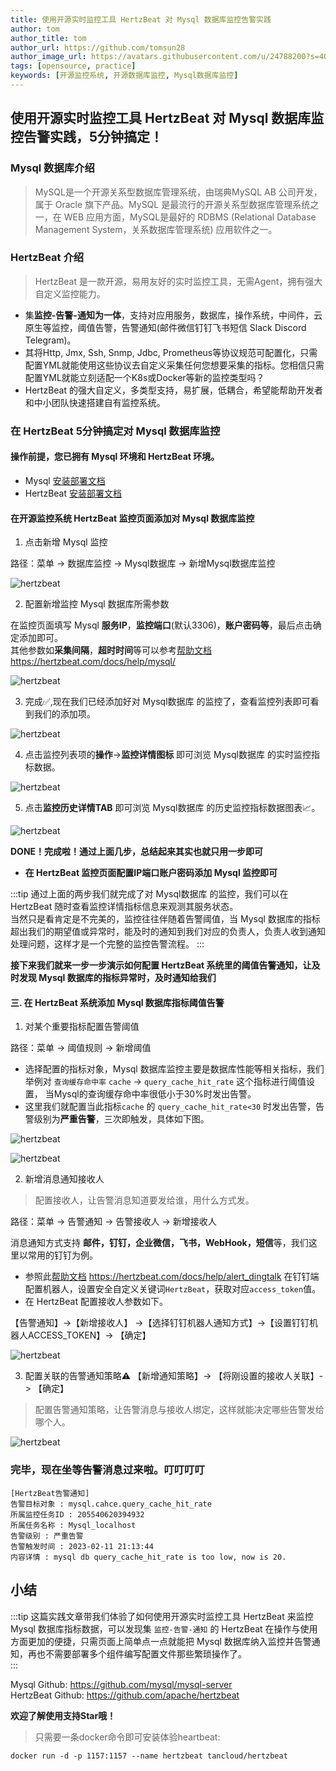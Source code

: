 ```yaml
---
title: 使用开源实时监控工具 HertzBeat 对 Mysql 数据库监控告警实践    
author: tom  
author_title: tom   
author_url: https://github.com/tomsun28  
author_image_url: https://avatars.githubusercontent.com/u/24788200?s=400&v=4  
tags: [opensource, practice]
keywords: [开源监控系统, 开源数据库监控, Mysql数据库监控]
---
```


## 使用开源实时监控工具 HertzBeat 对 Mysql 数据库监控告警实践，5分钟搞定！

### Mysql 数据库介绍    

> MySQL是一个开源关系型数据库管理系统，由瑞典MySQL AB 公司开发，属于 Oracle 旗下产品。MySQL 是最流行的开源关系型数据库管理系统之一，在 WEB 应用方面，MySQL是最好的 RDBMS (Relational Database Management System，关系数据库管理系统) 应用软件之一。


### HertzBeat 介绍  

> HertzBeat 是一款开源，易用友好的实时监控工具，无需Agent，拥有强大自定义监控能力。    

- 集**监控-告警-通知为一体**，支持对应用服务，数据库，操作系统，中间件，云原生等监控，阈值告警，告警通知(邮件微信钉钉飞书短信 Slack Discord Telegram)。    
- 其将Http, Jmx, Ssh, Snmp, Jdbc, Prometheus等协议规范可配置化，只需配置YML就能使用这些协议去自定义采集任何您想要采集的指标。您相信只需配置YML就能立刻适配一个K8s或Docker等新的监控类型吗？   
- HertzBeat 的强大自定义，多类型支持，易扩展，低耦合，希望能帮助开发者和中小团队快速搭建自有监控系统。  

### 在 HertzBeat 5分钟搞定对 Mysql 数据库监控   

#### 操作前提，您已拥有 Mysql 环境和 HertzBeat 环境。  

- Mysql [安装部署文档](https://www.runoob.com/mysql/mysql-install.html)     
- HertzBeat [安装部署文档](https://hertzbeat.com/docs/start/docker-deploy)

#### 在开源监控系统 HertzBeat 监控页面添加对 Mysql 数据库监控   

1. 点击新增 Mysql 监控  

路径：菜单 -> 数据库监控 -> Mysql数据库 -> 新增Mysql数据库监控  

![hertzbeat](/img/blog/monitor-mysql-1.png)

2. 配置新增监控 Mysql 数据库所需参数   

在监控页面填写 Mysql **服务IP**，**监控端口**(默认3306)，**账户密码等**，最后点击确定添加即可。   
其他参数如**采集间隔**，**超时时间**等可以参考[帮助文档](https://hertzbeat.com/docs/help/mysql/) https://hertzbeat.com/docs/help/mysql/   

![hertzbeat](/img/blog/monitor-mysql-2.png)    

3. 完成✅,现在我们已经添加好对 Mysql数据库 的监控了，查看监控列表即可看到我们的添加项。  

![hertzbeat](/img/blog/monitor-mysql-1.png)  

4. 点击监控列表项的**操作**->**监控详情图标** 即可浏览 Mysql数据库 的实时监控指标数据。  

![hertzbeat](/img/blog/monitor-mysql-3.png)  

5. 点击**监控历史详情TAB** 即可浏览 Mysql数据库 的历史监控指标数据图表📈。  

![hertzbeat](/img/blog/monitor-mysql-4.png)

**DONE！完成啦！通过上面几步，总结起来其实也就只用一步即可**
- **在 HertzBeat 监控页面配置IP端口账户密码添加 Mysql 监控即可**         

:::tip
通过上面的两步我们就完成了对 Mysql数据库 的监控，我们可以在 HertzBeat 随时查看监控详情指标信息来观测其服务状态。  
当然只是看肯定是不完美的，监控往往伴随着告警阈值，当 Mysql 数据库的指标超出我们的期望值或异常时，能及时的通知到我们对应的负责人，负责人收到通知处理问题，这样才是一个完整的监控告警流程。
:::

**接下来我们就来一步一步演示如何配置 HertzBeat 系统里的阈值告警通知，让及时发现 Mysql 数据库的指标异常时，及时通知给我们**     

#### 三. 在 HertzBeat 系统添加 Mysql 数据库指标阈值告警   

1. 对某个重要指标配置告警阈值     

路径：菜单 -> 阈值规则 -> 新增阈值  

- 选择配置的指标对象，Mysql 数据库监控主要是数据库性能等相关指标，我们举例对 `查询缓存命中率` `cache` -> `query_cache_hit_rate` 这个指标进行阈值设置， 当Mysql的查询缓存命中率很低小于30%时发出告警。       
- 这里我们就配置当此指标`cache` 的 `query_cache_hit_rate<30` 时发出告警，告警级别为**严重告警**，三次即触发，具体如下图。  

![hertzbeat](/img/blog/monitor-mysql-5.png)     

![hertzbeat](/img/blog/monitor-mysql-6.png)


2. 新增消息通知接收人

> 配置接收人，让告警消息知道要发给谁，用什么方式发。  

路径：菜单 -> 告警通知 -> 告警接收人 -> 新增接收人  

消息通知方式支持 **邮件，钉钉，企业微信，飞书，WebHook，短信**等，我们这里以常用的钉钉为例。  

- 参照此[帮助文档](https://hertzbeat.com/docs/help/alert_dingtalk) https://hertzbeat.com/docs/help/alert_dingtalk 在钉钉端配置机器人，设置安全自定义关键词`HertzBeat`，获取对应`access_token`值。 
- 在 HertzBeat 配置接收人参数如下。  

【告警通知】->【新增接收人】 ->【选择钉钉机器人通知方式】->【设置钉钉机器人ACCESS_TOKEN】-> 【确定】

![hertzbeat](/img/blog/alert-notice-1.png)    

3. 配置关联的告警通知策略⚠️ 【新增通知策略】-> 【将刚设置的接收人关联】-> 【确定】 

> 配置告警通知策略，让告警消息与接收人绑定，这样就能决定哪些告警发给哪个人。

![hertzbeat](/img/blog/alert-notice-2.png)    


### 完毕，现在坐等告警消息过来啦。叮叮叮叮 

```
[HertzBeat告警通知]
告警目标对象 : mysql.cahce.query_cache_hit_rate
所属监控任务ID : 205540620394932
所属任务名称 : Mysql_localhost
告警级别 : 严重告警
告警触发时间 : 2023-02-11 21:13:44
内容详情 : mysql db query_cache_hit_rate is too low, now is 20.
```

## 小结   

:::tip
这篇实践文章带我们体验了如何使用开源实时监控工具 HertzBeat 来监控 Mysql 数据库指标数据，可以发现集 `监控-告警-通知` 的 HertzBeat 在操作与使用方面更加的便捷，只需页面上简单点一点就能把 Mysql 数据库纳入监控并告警通知，再也不需要部署多个组件编写配置文件那些繁琐操作了。  
:::

Mysql Github: https://github.com/mysql/mysql-server                 
HertzBeat Github: https://github.com/apache/hertzbeat 

**欢迎了解使用支持Star哦！**

> 只需要一条docker命令即可安装体验heartbeat:   

`docker run -d -p 1157:1157 --name hertzbeat tancloud/hertzbeat`

